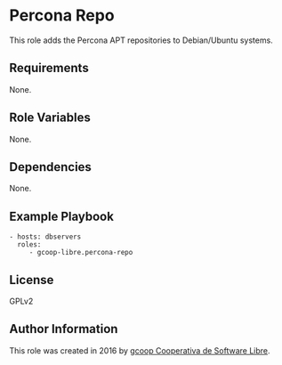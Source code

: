 Percona Repo
============

This role adds the Percona APT repositories to Debian/Ubuntu systems.

Requirements
------------

None.

Role Variables
--------------

None.

Dependencies
------------

None.

Example Playbook
----------------

    - hosts: dbservers
      roles:
         - gcoop-libre.percona-repo

License
-------

GPLv2

Author Information
------------------

This role was created in 2016 by [gcoop Cooperativa de Software Libre](http://gcoop.coop).
